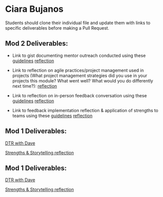 # Ciara Bujanos

Students should clone their individual file and update them with links to specific deliverables before making a Pull Request.

## Mod 2 Deliverables:
* Link to gist documenting mentor outreach conducted using these [guidelines](https://github.com/turingschool/career-development-curriculum/blob/master/module_two/cold_outreach_i_guidelines.md)
[reflection](https://gist.github.com/buji405/190f40e1c7d795b8db1a5c83211825db)

* Link to reflection on agile practices/project management used in projects (What project management strategies did you use in your projects this module? What went well? What would you do differently next time?):
[reflection](https://gist.github.com/buji405/a895e85bc0ecc51ce7f87934d850e7be)

* Link to reflection on in-person feedback conversation using these [guidelines](https://github.com/turingschool/career-development-curriculum/blob/master/module_two/feedback_conversation_reflection_guidelines.md)
[reflection](https://gist.github.com/buji405/f0b2644b1cbdd222e1a078238a2249fd)  

* Link to feedback implementation reflection & application of strengths to teams using these [guidelines](https://github.com/turingschool/career-development-curriculum/blob/master/module_two/feedback_implementation_strengths_reflection.md)
[reflection](https://gist.github.com/buji405/7167b543708b0b29384b5a8808f37146)  

## Mod 1 Deliverables:

[DTR with Dave](https://gist.github.com/dstock48/0ded0b721e1ae3544b5f1dcbb1218173)



[Strengths & Storytelling reflection](https://gist.github.com/buji405/82dff119c11dc369634cc277e18d33c7)

## Mod 1 Deliverables:

[DTR with Dave](https://gist.github.com/dstock48/0ded0b721e1ae3544b5f1dcbb1218173)



[Strengths & Storytelling reflection](https://gist.github.com/buji405/82dff119c11dc369634cc277e18d33c7)
